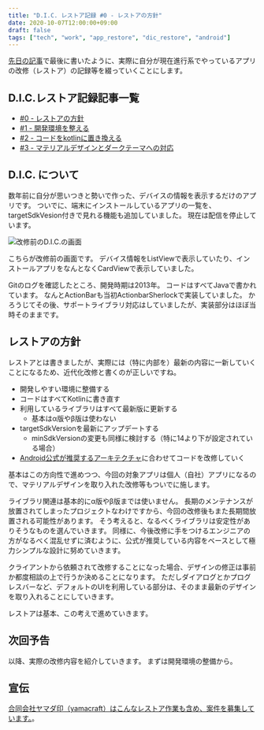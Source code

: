```yaml
---
title: "D.I.C. レストア記録 #0 - レストアの方針"
date: 2020-10-07T12:00:00+09:00
draft: false
tags: ["tech", "work", "app_restore", "dic_restore", "android"]
---
```


[先日の記事](/note/restore-android-app/)で最後に書いたように、実際に自分が現在進行系でやっているアプリの改修（レストア）の記録等を綴っていくことにします。

## D.I.C.レストア記録記事一覧

- [#0 - レストアの方針](/note/restore-dic-00/)
- [#1 - 開発環境を整える](/note/restore-dic-01/)
- [#2 - コードをkotlinに置き換える](/note/restore-dic-02/)
- [#3 - マテリアルデザインとダークテーマへの対応](/note/restore-dic-03/)

## D.I.C. について

数年前に自分が思いつきと勢いで作った、デバイスの情報を表示するだけのアプリです。
ついでに、端末にインストールしているアプリの一覧を、targetSdkVesion付きで見れる機能も追加していました。
現在は配信を停止しています。

![改修前のD.I.C.の画面](/note/image/restore-dic-00/restore-dic-00-01.png)

こちらが改修前の画面です。
デバイス情報をListViewで表示していたり、インストールアプリをなんとなくCardViewで表示していました。

Gitのログを確認したところ、開発時期は2013年。
コードはすべてJavaで書かれています。
なんとActionBarも当初ActionbarSherlockで実装していました。
かろうじてその後、サポートライブラリ対応はしていましたが、実装部分はほぼ当時そのままです。

## レストアの方針

レストアとは書きましたが、実際には（特に内部を）最新の内容に一新していくことになるため、近代化改修と書くのが正しいですね。

* 開発しやすい環境に整備する
* コードはすべてKotlinに書き直す
* 利用しているライブラリはすべて最新版に更新する
  * 基本はα版やβ版は使わない
* targetSdkVersionを最新にアップデートする
  * minSdkVersionの変更も同様に検討する（特に14より下が設定されている場合）
* [Android公式が推奨するアーキテクチャ](https://developer.android.com/jetpack/docs/guide)に合わせてコードを改修していく

基本はこの方向性で進めつつ、今回の対象アプリは個人（自社）アプリになるので、マテリアルデザインを取り入れた改修等もついでに施します。

ライブラリ関連は基本的にα版やβ版までは使いません。
長期のメンテナンスが放置されてしまったプロジェクトなわけですから、今回の改修後もまた長期間放置される可能性があります。
そう考えると、なるべくライブラリは安定性がありそうなものを選んでいきます。
同様に、今後改修に手をつけるエンジニアの方がなるべく混乱せずに済むように、公式が推奨している内容をベースとして極力シンプルな設計に努めていきます。

クライアントから依頼されて改修することになった場合、デザインの修正は事前か都度相談の上で行うか決めることになります。
ただしダイアログとかプログレスバーなど、デフォルトのUIを利用している部分は、そのまま最新のデザインを取り入れることにしていきます。

レストアは基本、この考えで進めていきます。

## 次回予告

以降、実際の改修内容を紹介していきます。
まずは開発環境の整備から。

## 宣伝

[合同会社ヤマダ印（yamacraft）はこんなレストア作業も含め、案件を募集しています。](https://yamadajirushi.co.jp/posts/202010-yamacraft-work-wanted/)。